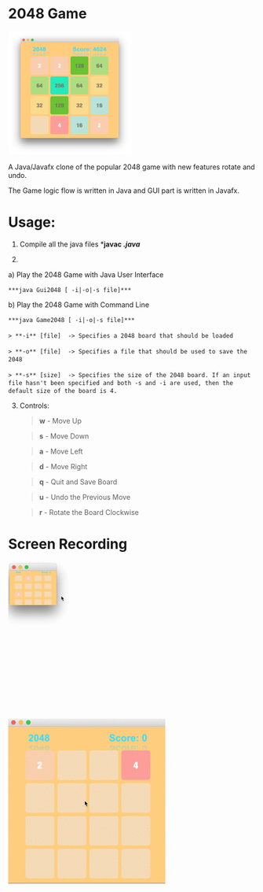 # 2048 Game

<img src="./img/2048Game.png" width="250" height="250">

A Java/Javafx clone of the popular 2048 game with new features rotate and undo.

The Game logic flow is written in Java and GUI part is written in Javafx.

# Usage: 

1. Compile all the java files
    ***javac *.java***

2. 
  
  a) Play the 2048 Game with Java User Interface

    ***java Gui2048 [ -i|-o|-s file]***

  b) Play the 2048 Game with Command Line 

    ***java Game2048 [ -i|-o|-s file]***

    > **-i** [file]  -> Specifies a 2048 board that should be loaded
  
    > **-o** [file]  -> Specifies a file that should be used to save the 2048 

    > **-s** [size]  -> Specifies the size of the 2048 board. If an input file hasn't been specified and both -s and -i are used, then the default size of the board is 4.

3. Controls:

   > **w** - Move Up

   > **s** - Move Down
  
   > **a** - Move Left
   
   > **d** - Move Right
   
   > **q** - Quit and Save Board
   
   > **u** - Undo the Previous Move 
   
   > **r** - Rotate the Board Clockwise

# Screen Recording

![](./img/2048.gif)

![](./img/2048rotate.gif)


